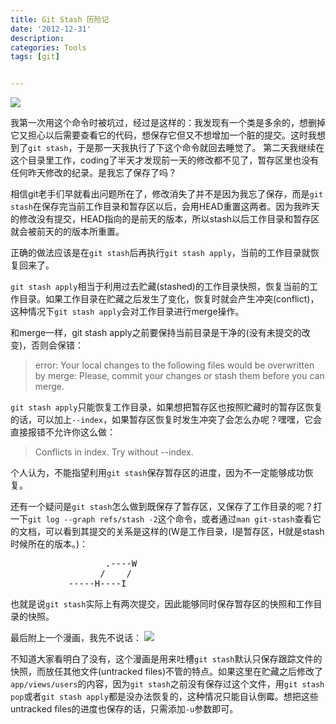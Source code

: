 ```yaml
---
title: Git Stash 历险记
date: '2012-12-31'
description:
categories: Tools
tags: [git]


---
```

<img src="{{urls.media}}/git-logo.png" >

我第一次用这个命令时被坑过，经过是这样的：我发现有一个类是多余的，想删掉它又担心以后需要查看它的代码，想保存它但又不想增加一个脏的提交。这时我想到了`git stash`，于是那一天我执行了下这个命令就回去睡觉了。 第二天我继续在这个目录里工作，coding了半天才发现前一天的修改都不见了，暂存区里也没有任何昨天修改的纪录。是我忘了保存了吗？

相信git老手们早就看出问题所在了，修改消失了并不是因为我忘了保存，而是`git stash`在保存完当前工作目录和暂存区以后，会用HEAD重置这两者。因为我昨天的修改没有提交，HEAD指向的是前天的版本，所以stash以后工作目录和暂存区就会被前天的的版本所重置。

正确的做法应该是在`git stash`后再执行`git stash apply`，当前的工作目录就恢复回来了。

`git stash apply`相当于利用过去贮藏(stashed)的工作目录快照，恢复当前的工作目录。如果工作目录在贮藏之后发生了变化，恢复时就会产生冲突(conflict)，这种情况下`git stash apply`会对工作目录进行merge操作。

和merge一样，git stash apply之前要保持当前目录是干净的(没有未提交的改变)，否则会保错：

> error: Your local changes to the following files would be overwritten by merge:
> Please, commit your changes or stash them before you can merge.

`git stash apply`只能恢复工作目录，如果想把暂存区也按照贮藏时的暂存区恢复的话，可以加上`--index`，如果暂存区恢复时发生冲突了会怎么办呢？嘿嘿，它会直接报错不允许你这么做：

> Conflicts in index. Try without --index.

个人认为，不能指望利用`git stash`保存暂存区的进度，因为不一定能够成功恢复。


还有一个疑问是`git stash`怎么做到既保存了暂存区，又保存了工作目录的呢？打一下`git log --graph refs/stash -2`这个命令，或者通过`man git-stash`查看它的文档，可以看到其提交的关系是这样的(W是工作目录，I是暂存区，H就是stash时候所在的版本。)：

<pre>
                  .----W
                 /    /
           -----H----I
</pre>


也就是说`git stash`实际上有两次提交，因此能够同时保存暂存区的快照和工作目录的快照。

最后附上一个漫画，我先不说话：
<img src="{{urls.media}}/git-stash-comic.png" >


不知道大家看明白了没有，这个漫画是用来吐槽`git stash`默认只保存跟踪文件的快照，而放任其他文件(untracked files)不管的特点。如果这里在贮藏之后修改了`app/views/users`的内容，因为`git stash`之前没有保存过这个文件，用`git stash pop`或者`git stash apply`都是没办法恢复的，这种情况只能自认倒霉。想把这些untracked files的进度也保存的话，只需添加`-u`参数即可。
